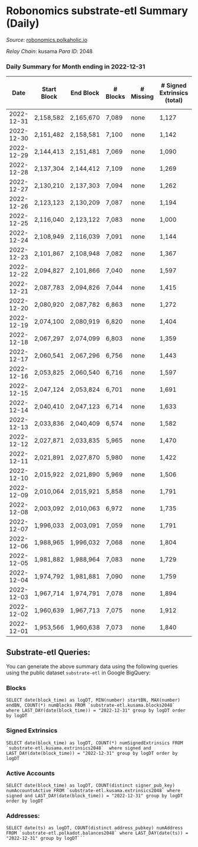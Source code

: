 # Robonomics substrate-etl Summary (Daily)

_Source_: [robonomics.polkaholic.io](https://robonomics.polkaholic.io)

*Relay Chain*: kusama
*Para ID*: 2048



### Daily Summary for Month ending in 2022-12-31


| Date | Start Block | End Block | # Blocks | # Missing | # Signed Extrinsics (total) | # Active Accounts | # Addresses with Balances | # Events | # Transfers | # XCM Transfers In | # XCM Transfers Out |
| ---- | ----------- | --------- | -------- | --------- | --------------------------- | ----------------- | ------------------------- | -------- | ----------- | ------------------ | ------------------- |
| 2022-12-31 | 2,158,582 | 2,165,670 | 7,089 | none  | 1,127 | 15 | 3,001 | 39,823 | 1  |   |   |
| 2022-12-30 | 2,151,482 | 2,158,581 | 7,100 | none  | 1,142 | 32 | 3,000 | 40,170 | 9  | 2 ($613.59) |   |
| 2022-12-29 | 2,144,413 | 2,151,481 | 7,069 | none  | 1,090 | 36 | 3,000 | 39,853 | 18  | 1 ($240.83) |   |
| 2022-12-28 | 2,137,304 | 2,144,412 | 7,109 | none  | 1,269 | 39 | 2,996 | 40,806 | 12  |   |   |
| 2022-12-27 | 2,130,210 | 2,137,303 | 7,094 | none  | 1,262 | 33 | 2,990 | 40,597 | 2  | 4 ($213.82) |   |
| 2022-12-26 | 2,123,123 | 2,130,209 | 7,087 | none  | 1,194 | 48 | 2,989 | 40,293 | 4  | 1 ($1.08) | 1 ($41.94) |
| 2022-12-25 | 2,116,040 | 2,123,122 | 7,083 | none  | 1,000 | 35 | 2,979 | 39,513 | 5  | 1 ($94.68) | 2 ($878.34) |
| 2022-12-24 | 2,108,949 | 2,116,039 | 7,091 | none  | 1,144 | 31 | 2,971 | 40,075 | 5  | 1 ($110.63) |   |
| 2022-12-23 | 2,101,867 | 2,108,948 | 7,082 | none  | 1,367 | 39 | 2,969 | 41,053 | 4  |   | 2 ($180.98) |
| 2022-12-22 | 2,094,827 | 2,101,866 | 7,040 | none  | 1,597 | 33 | 2,967 | 41,300 | 2  | 3 ($90.17) |   |
| 2022-12-21 | 2,087,783 | 2,094,826 | 7,044 | none  | 1,415 | 32 | 2,966 | 40,357 | 10  | 2 ($377.77) |   |
| 2022-12-20 | 2,080,920 | 2,087,782 | 6,863 | none  | 1,272 | 26 | 2,964 | 38,862 | 5  | 1 ($251.23) |   |
| 2022-12-19 | 2,074,100 | 2,080,919 | 6,820 | none  | 1,404 | 28 | 2,962 | 39,149 | 14  |   | 1 ($0.07) |
| 2022-12-18 | 2,067,297 | 2,074,099 | 6,803 | none  | 1,359 | 31 | 2,950 | 38,772 | 6  | 2 ($361.96) |   |
| 2022-12-17 | 2,060,541 | 2,067,296 | 6,756 | none  | 1,443 | 27 | 2,949 | 38,764 | 2  | 2 ($75.24) | 1 ($0.87) |
| 2022-12-16 | 2,053,825 | 2,060,540 | 6,716 | none  | 1,597 | 23 | 2,948 | 39,145 | 2  |   |   |
| 2022-12-15 | 2,047,124 | 2,053,824 | 6,701 | none  | 1,691 | 42 | 2,947 | 39,545 | 16  |   |   |
| 2022-12-14 | 2,040,410 | 2,047,123 | 6,714 | none  | 1,633 | 43 |  | 39,554 | 6  | 3 ($345.04) | 1 ($2.79) |
| 2022-12-13 | 2,033,836 | 2,040,409 | 6,574 | none  | 1,582 | 37 | 2,931 | 38,633 | 6  | 2 ($1.14) | 6 ($325.20) |
| 2022-12-12 | 2,027,871 | 2,033,835 | 5,965 | none  | 1,470 | 36 | 2,926 | 35,157 | 6  | 1 ($24.03) | 1 ($1.14) |
| 2022-12-11 | 2,021,891 | 2,027,870 | 5,980 | none  | 1,422 | 27 | 2,924 | 35,012 | 2  |   | 1 ($298.12) |
| 2022-12-10 | 2,015,922 | 2,021,890 | 5,969 | none  | 1,506 | 30 | 2,922 | 35,444 | 3  |   | 1 ($21.25) |
| 2022-12-09 | 2,010,064 | 2,015,921 | 5,858 | none  | 1,791 | 43 | 2,922 | 35,970 | 7  |   |   |
| 2022-12-08 | 2,003,092 | 2,010,063 | 6,972 | none  | 1,735 | 46 | 2,920 | 41,395 | 7  | 1 ($7.98) | 1 ($2.87) |
| 2022-12-07 | 1,996,033 | 2,003,091 | 7,059 | none  | 1,791 | 46 | 2,918 | 42,266 | 3  | 2 ($62.27) |   |
| 2022-12-06 | 1,988,965 | 1,996,032 | 7,068 | none  | 1,804 | 32 | 2,915 | 42,385 |   |   |   |
| 2022-12-05 | 1,981,882 | 1,988,964 | 7,083 | none  | 1,729 | 36 | 2,914 | 42,124 | 2  | 1 ($52.10) | 1 ($0.98) |
| 2022-12-04 | 1,974,792 | 1,981,881 | 7,090 | none  | 1,759 | 29 | 2,913 | 42,068 | 2  |   |   |
| 2022-12-03 | 1,967,714 | 1,974,791 | 7,078 | none  | 1,894 | 34 | 2,911 | 42,381 | 9  | 2 ($34.02) |   |
| 2022-12-02 | 1,960,639 | 1,967,713 | 7,075 | none  | 1,912 | 38 | 2,908 | 42,480 | 4  |   | 1 ($70.18) |
| 2022-12-01 | 1,953,566 | 1,960,638 | 7,073 | none  | 1,840 | 32 | 2,907 | 42,419 | 7  |   | 5 ($568.26) |

## Substrate-etl Queries:
You can generate the above summary data using the following queries using the public dataset `substrate-etl` in Google BigQuery:


### Blocks
```
SELECT date(block_time) as logDT, MIN(number) startBN, MAX(number) endBN, COUNT(*) numBlocks FROM `substrate-etl.kusama.blocks2048`  where LAST_DAY(date(block_time)) = "2022-12-31" group by logDT order by logDT
```


### Signed Extrinsics
```
SELECT date(block_time) as logDT, COUNT(*) numSignedExtrinsics FROM `substrate-etl.kusama.extrinsics2048`  where signed and LAST_DAY(date(block_time)) = "2022-12-31" group by logDT order by logDT
```


### Active Accounts
```
SELECT date(block_time) as logDT, COUNT(distinct signer_pub_key) numAccountsActive FROM `substrate-etl.kusama.extrinsics2048` where signed and LAST_DAY(date(block_time)) = "2022-12-31" group by logDT order by logDT
```


### Addresses:
```
SELECT date(ts) as logDT, COUNT(distinct address_pubkey) numAddress FROM `substrate-etl.polkadot.balances2048` where LAST_DAY(date(ts)) = "2022-12-31" group by logDT```

